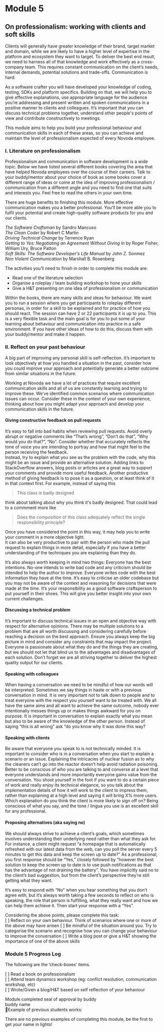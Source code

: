 # Module 5

## On professionalism: working with clients and soft skills

Clients will generally have greater knowledge of their brand, target market and domain, while we are likely to have a higher level of expertise in the platform and ecosystem they want to target. To deliver the best end result, we need to harness all of that knowledge and work effectively as a cross-company team. This requires constant communication on the client’s needs, internal demands, potential solutions and trade-offs. Communication is hard. 

As a software crafter you will have developed your knowledge of coding, testing, SDKs and platform specifics. Building on that, we will help you to give effective explanations, use appropriate language for the audience you’re addressing and present written and spoken communications in a positive manner to clients and colleagues. It’s important that you can discuss technical problems together, understand other people's points of view and contribute constructively to meetings.

This module aims to help you build your professional behaviour and communication skills in each of these areas, so you can achieve and maintain the level of professionalism expected of every Novoda employee.

### I. Literature on professionalism

Professionalism and communication in software development is a wide topic. Below we have listed several different books covering the area that have helped Novoda employees over the course of their careers. Talk to your buddy/mentor about your choice of book as some books cover a different range of ideas or come at the idea of improving professionalism / communication from a different angle and you need to find one that suits and interests you. Feel free to read the others in your own time.

There are huge benefits to finishing this module. More effective communication makes you a better professional. You’ll be more able you to fulfil your potential and create high-quality software products for you and our clients.

*The Software Craftsman* by Sandro Mancuso  
*The Clean Coder* by Robert C Martin  
*Driving Technical Change* by Terrence Ryan  
*Getting to Yes: Negotiating an Agreement Without Giving In* by Roger Fisher, William Ury, Bruce Patton  
*Soft Skills: The Software Developer's Life Manual* by John Z. Sonmez  
*Non Violent Communication* by Marshall B. Rosenberg  

The activities you’ll need to finish in order to complete this module are:

* Read one of the literature selection  
* Organise a roleplay / team building workshop to hone your skills  
* Give a H&T presenting on one idea of professionalism or communication  

Within the books, there are many skills and ideas for behaviour. We want you to run a session where you get participants to roleplay different personas, in order for a skill to be explained and for practice of how you should react. The session can have 2 or 22 participants it is up to you. This is a very flexible task and the main goal is for you to put some of your learning about behaviour and communication into practice in a safe environment. If you have other ideas of how to do this, discuss them with your buddy/mentor and make it happen.

### II. Reflect on your past behaviour


A big part of improving any personal skill is self-reflection. It’s important to look objectively at how you handled a situation in the past, consider how you could improve your approach and potentially generate a better outcome from similar situations in the future. 

Working at Novoda we have a lot of practices that require excellent communication skills and all of us are constantly learning and trying to improve these. We’ve identified common scenarios where communication issues can occur. Consider these in the context of your own experience, thinking about how you might adapt your approach and develop your communication skills in the future.


#### Giving constructive feedback on pull requests  

It’s easy to fall into bad habits when reviewing pull requests. Avoid overly abrupt or negative comments like “That’s wrong”, “Don’t do that”, “Why would you do that?”, “No”. Consider whether that accurately reflects the tone of voice you are intending to portray and how that might feel to the person receiving the feedback.   
Instead, try to explain what you see as the problem with the code, why this might be an issue and provide an alternative solution. Adding links to StackOverflow answers, blog posts or articles are a great way to support your comments and provide more useful feedback. Another productive method of giving feedback is to pose it as a question, or at least think of it in that context first. For example, instead of saying this

> This class is badly designed

think about talking about why you think it's badly designed. That could lead to a commment more like

> Does the composition of this class adequately reflect the single responsibility principle?

Once you have considered the point in this way, it may help you to write your comment in a more objective light.  
It can also be very productive to pair with the person who made the pull request to explain things in more detail, especially if you have a better understanding of the techniques you are explaining than they do.

It’s also always worth keeping in mind two things:
Everyone has the best intentions. No-one intends to write bad code and any criticism should be intended to help the author to improve.
Everyone writes code with the best information they have at the time. It’s easy to criticise an older codebase but you may not be aware of the context and reasoning for decisions that were made at the time. It’s your responsibility as a good software craftsperson to put yourself in their shoes. This will give you better insight into your own current challenges.


#### Discussing a technical problem  
It’s important to discuss technical issues in an open and objective way with respect for alternative opinions. There may be multiple solutions to a problem that are all worth discussing and considering carefully before reaching a decision on the best approach. Ensure you always keep the big picture in mind and consider any constraints that may impact the project. Everyone is passionate about what they do and the things they are creating, but we should not let that blind us to the advantages and disadvantages of each solution. Don’t forget we are all striving together to deliver the highest quality output for our clients. 
 
#### Speaking with colleagues
When having a conversation we need to be mindful of how our words will be interpreted. Sometimes we say things in haste or with a previous conversation in mind. It is very important not to talk down to people and to treat everyone with the respect you yourself want to be treated with. We all have the same aims and all want to achieve the same outcome, nobody ever intentionally messes things up or makes things awkward for you on purpose. It is important in conversation to explain exactly what you mean but also to be aware of the knowledge of the other person. Instead of saying “this is all wrong” ask “do you know why it was done this way?

#### Speaking with clients
Be aware that everyone you speak to is not technically minded. It is important to consider who is in a conversation when you start to explain a scenario or an issue. Explaining the intricacies of nuclear fusion as to why the cleaners can’t go into the reactor doesn’t help avoid radiation poisoning. Better to be conscious of who you are talking to and converse at a level that everyone understands and more importantly everyone gains value from the conversation. You shoot yourself in the foot if you want to do a certain piece of work and really enjoy its technical elegance, so you talk about the implementation details of how it will work to the client to impress them, rather than explaining at a high level and saying it will bring X% more users. Which explanation do you think the client is more likely to sign off on? Being conscious of what you say, and the tone / lingua you use is an excellent skill for any professional.

#### Proposing alternatives (aka saying no)
We should always strive to achieve a client’s goals, which sometimes involves understanding their underlying need rather than what they ask for. For instance, a client might request “a homepage that is automatically refreshed with our latest data from the web, can you poll the server every 5 minutes to get this data and keep the screen up to date?” As a professional, you first response should be “Yes,” closely followed by “however the best solution to keep the screen up to date is to use push notifications as that has the advantage of not draining the battery”. You have implicitly said no to the client’s bad suggestion, but from the client’s perspective they’re still getting what they want.

It’s easy to respond with “No” when you hear something that you don’t agree with, but it’s always worth taking a few seconds to reflect on who is speaking, the role that person is fulfilling, what they really want and how we can help them achieve it. Then start your response with a “Yes”.
    
Considering the above points, please complete this task:  
[ ] Reflect on your own behaviour. Think of scenarios where one or more of the above may have arisen
[ ] Be mindful of the situation around you. Try to categorise the scenario and recognise how you can change your behaviour to improve the conversation 
[ ] Write a blog post or give a H&T showing the importance of one of the above skills
    
### Module 5 Progress Log

The following are the ‘check-boxes’ items.

[ ] Read a book on professionalism  
[ ] Attend team dynamics workshop (eg: conflict resolution, communication workshop, etc)  
[ ] Wrote/Given a blog/H&T based on self reflection of your behaviour  


 Module completed seal of approval by buddy  
 buddy name  

Example of previous students works:

There are no previous examples of completing this module, be the first to get your name in lights!




